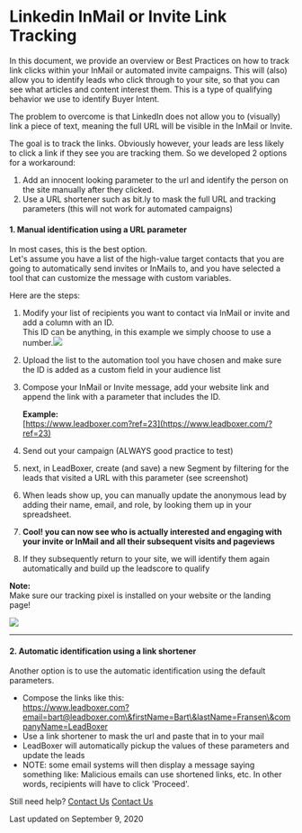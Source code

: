 # Linkedin InMail or Invite Link Tracking

In this document, we provide an overview or Best Practices on how to track link clicks within your InMail or automated invite campaigns. This will (also) allow you to identify leads who click through to your site, so that you can see what articles and content interest them. This is a type of qualifying behavior we use to identify Buyer Intent.

The problem to overcome is that LinkedIn does not allow you to (visually) link a piece of text, meaning the full URL will be visible in the InMail or Invite.

The goal is to track the links.  Obviously however, your leads are less likely to click a link if they see you are tracking them. So we developed 2 options for a workaround:

1. Add an innocent looking parameter to the url and identify the person on the site manually after they clicked.
2. Use a URL shortener such as bit.ly to mask the full URL and tracking parameters (this will not work for automated campaigns)

#### 1. Manual identification using a URL parameter

In most cases, this is the best option. \
Let's assume you have a list of the high-value target contacts that you are going to automatically send invites or InMails to, and you have selected a tool that can customize the message with custom variables.

Here are the steps:

1. Modify your list of recipients you want to contact via InMail or invite and add a column with an ID.\
   This ID can be anything, in this example we simply choose to use a number.![](https://d33v4339jhl8k0.cloudfront.net/docs/assets/565e1cb7c697915b26a5c214/images/5f58a87fc9e77c00160375ee/file-jBZizQYFOw.png)
2. Upload the list to the automation tool you have chosen and make sure the ID is added as a custom field in your audience list
3.  Compose your InMail or Invite message, add your website link and append the link with a parameter that includes the ID.

    **Example:**\
    [https://www.leadboxer.com?ref=23](https://www.leadboxer.com/?ref=23)
4. Send out your campaign (ALWAYS good practice to test)
5. next, in LeadBoxer, create (and save) a new Segment by filtering for the leads that visited a URL with this parameter (see screenshot)
6. When leads show up, you can manually update the anonymous lead by adding their name, email, and role, by looking them up in your spreadsheet.
7. **Cool! you can now see who is actually interested and engaging with your invite or InMail and all their subsequent visits and pageviews**
8. If they subsequently return to your site, we will identify them again automatically and build up the leadscore to qualify

**Note:**\
Make sure our tracking pixel is installed on your website or the landing page!

![](https://d33v4339jhl8k0.cloudfront.net/docs/assets/565e1cb7c697915b26a5c214/images/5e739e7a2c7d3a7e9ae97563/file-xfYgFf4RjA.png)

***

#### 2. Automatic identification using a link shortener

Another option is to use the automatic identification using the default parameters.

* Compose the links like this:\
  https://www.leadboxer.com?email=bart@leadboxer.com\&firstName=Bart\&lastName=Fransen\&companyName=LeadBoxer
* Use a link shortener to mask the url and paste that in to your mail
* LeadBoxer will automatically pickup the values of these parameters and update the leads
* NOTE: some email systems will then display a message saying something like: Malicious emails can use shortened links, etc.  In other words, recipients will have to click 'Proceed'.

Still need help? [Contact Us](broken-reference) [Contact Us](broken-reference)

Last updated on September 9, 2020
